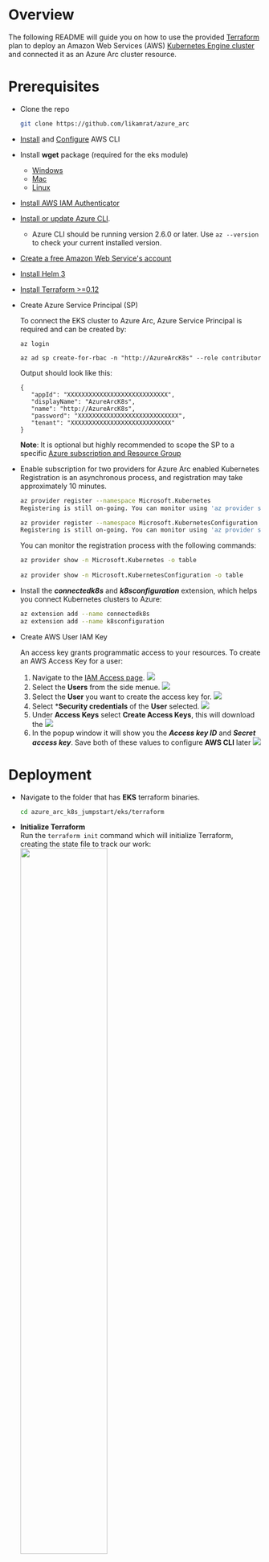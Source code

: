 # Overview

The following README will guide you on how to use the provided [Terraform](https://www.terraform.io/) plan to deploy an Amazon Web Services (AWS) [Kubernetes Engine cluster](https://aws.amazon.com/eks/) and connected it as an Azure Arc cluster resource.

# Prerequisites

* Clone the repo
  ```bash
  git clone https://github.com/likamrat/azure_arc
  ``` 

* [Install](https://docs.aws.amazon.com/cli/latest/userguide/cli-chap-install.html) and [Configure](https://docs.aws.amazon.com/cli/latest/userguide/cli-chap-configure.html#cli-quick-configuration) AWS CLI

* Install **wget** package (required for the eks module)
  * [Windows](https://builtvisible.com/download-your-website-with-wget/)
  * [Mac](https://www.cyberciti.biz/faq/howto-install-wget-om-mac-os-x-mountain-lion-mavericks-snow-leopard/)
  * [Linux](https://www.tecmint.com/install-wget-in-linux/)

* [Install AWS IAM Authenticator](https://docs.aws.amazon.com/eks/latest/userguide/install-aws-iam-authenticator.html)

* [Install or update Azure CLI](https://docs.microsoft.com/en-us/cli/azure/install-azure-cli?view=azure-cli-latest). 
    * Azure CLI should be running version 2.6.0 or later. Use ```az --version``` to check your current installed version.
* [Create a free Amazon Web Service's account](https://aws.amazon.com/free/)

* [Install Helm 3](https://helm.sh/docs/intro/install/)

* [Install Terraform >=0.12](https://learn.hashicorp.com/terraform/getting-started/install.html)

* Create Azure Service Principal (SP) 

    To connect the EKS cluster to Azure Arc, Azure Service Principal is required and can be created by:


    ```
    az login

    az ad sp create-for-rbac -n "http://AzureArcK8s" --role contributor
    ``` 

    Output should look like this:
    ```
    {
       "appId": "XXXXXXXXXXXXXXXXXXXXXXXXXXXX",
       "displayName": "AzureArcK8s",
       "name": "http://AzureArcK8s",
       "password": "XXXXXXXXXXXXXXXXXXXXXXXXXXXX",
       "tenant": "XXXXXXXXXXXXXXXXXXXXXXXXXXXX"
    }
    ```
    **Note**: It is optional but highly recommended to scope the SP to a specific [Azure subscription and Resource Group](https://docs.microsoft.com/en-us/cli/azure/ad/sp?view=azure-cli-latest) 

* Enable subscription for two providers for Azure Arc enabled Kubernetes<br> 
  Registration is an asynchronous process, and registration may take approximately 10 minutes.
  ```bash
  az provider register --namespace Microsoft.Kubernetes
  Registering is still on-going. You can monitor using 'az provider show -n Microsoft.Kubernetes'

  az provider register --namespace Microsoft.KubernetesConfiguration
  Registering is still on-going. You can monitor using 'az provider show -n Microsoft.KubernetesConfiguration'
  ```
  You can monitor the registration process with the following commands:
  ```bash
  az provider show -n Microsoft.Kubernetes -o table
 
  az provider show -n Microsoft.KubernetesConfiguration -o table
  ```

* Install the ***connectedk8s*** and ***k8sconfiguration*** extension, which helps you connect Kubernetes clusters to Azure:
  ```bash
  az extension add --name connectedk8s
  az extension add --name k8sconfiguration
  ```

* Create AWS User IAM Key

  An access key grants programmatic access to your resources. To create an AWS Access Key for a user:
  1. Navigate to the [IAM Access page](https://console.aws.amazon.com/iam/home#/home). 
    ![](../img/eks_terraform/image0.png)
  2. Select the **Users** from the side menue. 
    ![](../img/eks_terraform/image1.png)
  3. Select the **User** you want to create the access key for. 
   ![](../img/eks_terraform/image2.png)
  4. Select ***Security credentials** of the **User** selected. 
   ![](../img/eks_terraform/image3.png)
  5. Under **Access Keys** select **Create Access Keys**, this will download the
  ![](../img/eks_terraform/image4.png)
  6. In the popup window it will show you the ***Access key ID*** and ***Secret access key***. Save both of these values to configure **AWS CLI** later
  ![](../img/eks_terraform/image5.png)

# Deployment
* Navigate to the folder that has **EKS** terraform binaries.
  ```bash
  cd azure_arc_k8s_jumpstart/eks/terraform
  ```

* **Initialize Terraform**
  <br>  Run the ```terraform init``` command which will initialize Terraform, creating the state file to track our work:<br>
  <img src="../img/eks_terraform/image6.png" width="60%">

* **Deploy EKS**<br>
  Run the ```terraform apply --auto-approve``` command.
  Wait for the plan to finish:
  <img src="../img/eks_terraform/image7.png" width="80%">

* **Setting Up kubectl**<br>
  You will need the configuration output from Terraform in order to use kubectl to interact with your new cluster. <br>Create your kube configuration directory, and output the configuration from Terraform into the config file using the Terraform output command:
  ```bash
  mkdir ~/.kube/
  terraform output kubeconfig>~/.kube/config
  ```
  Check to see if cluster is discoverable by ```kubectl``` by running:
  ```bash
  $ kubectl version
  Client Version: version.Info{Major:"1", Minor:"15", GitVersion:"v1.15.5", GitCommit:"20c265fef0741dd71a66480e35bd69f18351daea", GitTreeState:"clean", BuildDate:"2019-10-15T19:16:51Z", GoVersion:"go1.12.10", Compiler:"gc", Platform:"darwin/amd64"}
  Server Version: version.Info{Major:"1", Minor:"16+", GitVersion:"v1.16.8-eks-e16311", GitCommit:"e163110a04dcb2f39c3325af96d019b4925419eb", GitTreeState:"clean", BuildDate:"2020-03-27T22:37:12Z", GoVersion:"go1.13.8", Compiler:"gc", Platform:"linux/amd64"}
  ```

* **Configure EKS Nodes to communicate to EKS Control place**<br>
Now let’s add the ConfigMap to the cluster from Terraform as well. The ConfigMap is a Kubernetes configuration, in this case for granting access to our EKS cluster. This ConfigMap allows our ec2 instances in the cluster to communicate with the EKS master, as well as allowing our user account access to run commands against the cluster. You’ll run the Terraform output command to a file, and the kubectl apply command to apply that file:
  ```bash
  terraform output config_map_aws_auth > configmap.yml

  kubectl apply -f configmap.yml
  ```
  ![](../img/eks_terraform/image8.png)

  Once this is complete, you should see your nodes from your autoscaling group either starting to join or joined to the cluster. Once the second column reads Ready the node can have deployments pushed to it. Again, your output may vary here:
  ```bash
  kubectl get nodes -o wide
  ```
  ![](../img/eks_terraform/image9.png)

* **Finished Deploying EKS**<br>
Once done, you will have a ready EKS cluster under the ***Elastic Kubernetes Service*** section in your AWS console.

  ![](../img/eks_terraform/image10.png)
  ![](../img/eks_terraform/image11.png)

# Connecting to Azure Arc

Now that you have a running EKS cluster, lets connect the EKS cluster to Azure Arc by:<br>
  * Login to previously created [***Service Principal***](#prerequisites) <br>
    ```bash
    az login --service-principal -u mySpnClientId -p mySpnClientSecret --tenant myTenantID
    ```

 * Create a resoure group<br> 
   ```bash
   az group create --name arceksdemo -l EastUS -o table
   ```
   **Note: Azure Arc enabled Kubernetes is currently supported in *East US* and *West Europe***

  
* Deploy Arc binaries using Azure CLI:
  ```bash
  az connectedk8s connect -n arceksdemo -g arceksdemo
  ```

* Upon completion, you will have your EKS cluster connect as a new Azure Arc Kubernetes cluster resource in a new Resource Group.

  ![](../img/eks_terraform/image13.png)
  ![](../img/eks_terraform/image14.png)
  ![](../img/eks_terraform/image15.png)

# Delete the deployment

In Azure, the most straightforward way is to delete the cluster or the Resource Group via the Azure Portal or through the CLI.

```bash
az group delete --name arceksdemo
```

![](../img/eks_terraform/image16.png)
![](../img/eks_terraform/image17.png)

On your AWS portal, select the cluster and delete it or alternatively, you can use the ```terraform destroy --auto-approve``` command.

![](../img/eks_terraform/image18.png)
<img src="../img/eks_terraform/image20.png" width="60%">